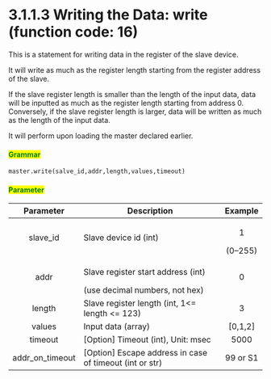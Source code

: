 ﻿# 3.1.1.3 Writing the Data: write (function code: 16)

This is a statement for writing data in the register of the slave device.

It will write as much as the register length starting from the register address of the slave.

If the slave register length is smaller than the length of the input data, data will be inputted as much as the register length starting from address 0. 
Conversely, if the slave register length is larger, data will be written as much as the length of the input data. 

It will perform upon loading the master declared earlier.

#### <mark style="color:green;">Grammar</mark>

``` python
master.write(salve_id,addr,length,values,timeout)
```

#### <mark style="color:green;">Parameter</mark>

|Parameter| Description                                                                                                    |    Example   |
| :---: | ------------------------------------------------------------------------------------------------------- | :-------: |
| slave_id | Slave device id (int)                                         | <p>1</p>(0–255) |
|   addr  | <p>Slave register start address (int)</p> (use decimal numbers, not hex)      |  0  |
|  length  | Slave register length (int, 1<= length <= 123)                                 | 3 |
|  values  |  Input data (array)                                                      | [0,1,2] |
|  timeout    |[Option]  Timeout (int), Unit: msec                                                      | 5000 |
|  addr_on_timeout    |[Option]  Escape address in case of timeout (int or str)                                                      | 99 or S1 |


